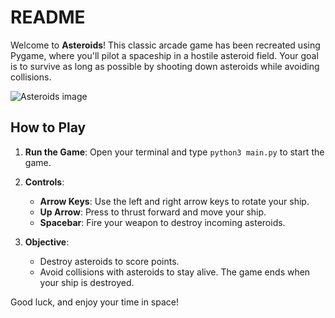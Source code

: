# README

Welcome to **Asteroids**! This classic arcade game has been recreated using Pygame, where you'll pilot a spaceship in a hostile asteroid field. Your goal is to survive as long as possible by shooting down asteroids while avoiding collisions.

<img src="~/downloads/asteroids.png" alt="Asteroids image">

## How to Play

1. **Run the Game**: Open your terminal and type `python3 main.py` to start the game.
   
2. **Controls**:
   - **Arrow Keys**: Use the left and right arrow keys to rotate your ship.
   - **Up Arrow**: Press to thrust forward and move your ship.
   - **Spacebar**: Fire your weapon to destroy incoming asteroids.

3. **Objective**: 
   - Destroy asteroids to score points. 
   - Avoid collisions with asteroids to stay alive. The game ends when your ship is destroyed.

Good luck, and enjoy your time in space!
